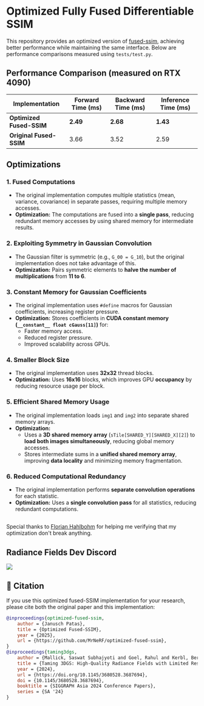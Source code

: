 # Optimized Fully Fused Differentiable SSIM

This repository provides an optimized version of [fused-ssim](https://github.com/rahul-goel/fused-ssim), achieving better performance while maintaining the same interface. Below are performance comparisons measured using `tests/test.py`.

## Performance Comparison (measured on RTX 4090)

| Implementation            | Forward Time (ms) | Backward Time (ms) | Inference Time (ms) |
|---------------------------|------------------|------------------|------------------|
| **Optimized Fused-SSIM**  | **2.49**         | **2.68**         | **1.43**         |
| **Original Fused-SSIM**   | 3.66             | 3.52             | 2.59             |

## Optimizations

### 1. Fused Computations
- The original implementation computes multiple statistics (mean, variance, covariance) in separate passes, requiring multiple memory accesses.
- **Optimization:** The computations are fused into a **single pass**, reducing redundant memory accesses by using shared memory for intermediate results.

### 2. Exploiting Symmetry in Gaussian Convolution
- The Gaussian filter is symmetric (e.g., `G_00 = G_10`), but the original implementation does not take advantage of this.
- **Optimization:** Pairs symmetric elements to **halve the number of multiplications** from **11 to 6**.

### 3. Constant Memory for Gaussian Coefficients
- The original implementation uses `#define` macros for Gaussian coefficients, increasing register pressure.
- **Optimization:** Stores coefficients in **CUDA constant memory (`__constant__ float cGauss[11]`)** for:
  - Faster memory access.
  - Reduced register pressure.
  - Improved scalability across GPUs.

### 4. Smaller Block Size
- The original implementation uses **32x32** thread blocks.
- **Optimization:** Uses **16x16** blocks, which improves GPU **occupancy** by reducing resource usage per block.

### 5. Efficient Shared Memory Usage
- The original implementation loads `img1` and `img2` into separate shared memory arrays.
- **Optimization:**
  - Uses a **3D shared memory array** (`sTile[SHARED_Y][SHARED_X][2]`) to **load both images simultaneously**, reducing global memory accesses.
  - Stores intermediate sums in a **unified shared memory array**, improving **data locality** and minimizing memory fragmentation.

### 6. Reduced Computational Redundancy
- The original implementation performs **separate convolution operations** for each statistic.
- **Optimization:** Uses a **single convolution pass** for all statistics, reducing redundant computations.

##
Special thanks to [Florian Hahlbohm](https://github.com/fhahlbohm) for helping me verifying that my optimization don't break anything.

## Radiance Fields Dev Discord
[![](https://dcbadge.limes.pink/api/server/https://discord.gg/TbxJST2BbC)](https://discord.gg/TbxJST2BbC)

## 📖 Citation

If you use this optimized fused-SSIM implementation for your research, please cite both the original paper and this implementation:

```bibtex
@inproceedings{optimized-fused-ssim,
    author = {Janusch Patas},
    title = {Optimized Fused-SSIM},
    year = {2025},
    url = {https://github.com/MrNeRF/optimized-fused-ssim},
}
@inproceedings{taming3dgs,
    author = {Mallick, Saswat Subhajyoti and Goel, Rahul and Kerbl, Bernhard and Steinberger, Markus and Carrasco, Francisco Vicente and De La Torre, Fernando},
    title = {Taming 3DGS: High-Quality Radiance Fields with Limited Resources},
    year = {2024},
    url = {https://doi.org/10.1145/3680528.3687694},
    doi = {10.1145/3680528.3687694},
    booktitle = {SIGGRAPH Asia 2024 Conference Papers},
    series = {SA '24}
}
